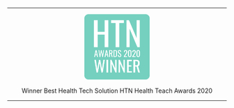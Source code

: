 ---

<p align="center">
  <a href="https://www.thehtn.co.uk/health-tech-awards-2020-live/">
    <img width="150px" src="../../_assets/_images/htn-awards-winner-2020-logo.jpg"
      alt="Best Health Solution 2020 - Health Tech Awards"
      style="box-shadow: none;" />
  </a>
</p>
<p align="center">Winner Best Health Tech Solution HTN Health Teach Awards 2020</p>

---